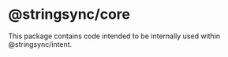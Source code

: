 # @stringsync/core

This package contains code intended to be internally used within @stringsync/intent.
